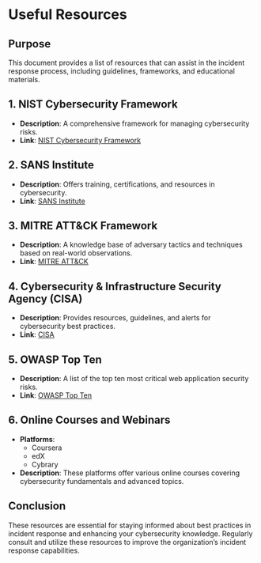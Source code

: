 # Useful Resources

## Purpose
This document provides a list of resources that can assist in the incident response process, including guidelines, frameworks, and educational materials.

## 1. NIST Cybersecurity Framework
- **Description**: A comprehensive framework for managing cybersecurity risks.
- **Link**: [NIST Cybersecurity Framework](https://www.nist.gov/cyberframework)

## 2. SANS Institute
- **Description**: Offers training, certifications, and resources in cybersecurity.
- **Link**: [SANS Institute](https://www.sans.org)

## 3. MITRE ATT&CK Framework
- **Description**: A knowledge base of adversary tactics and techniques based on real-world observations.
- **Link**: [MITRE ATT&CK](https://attack.mitre.org)

## 4. Cybersecurity & Infrastructure Security Agency (CISA)
- **Description**: Provides resources, guidelines, and alerts for cybersecurity best practices.
- **Link**: [CISA](https://www.cisa.gov)

## 5. OWASP Top Ten
- **Description**: A list of the top ten most critical web application security risks.
- **Link**: [OWASP Top Ten](https://owasp.org/www-project-top-ten/)

## 6. Online Courses and Webinars
- **Platforms**: 
  - Coursera
  - edX
  - Cybrary
- **Description**: These platforms offer various online courses covering cybersecurity fundamentals and advanced topics.

## Conclusion
These resources are essential for staying informed about best practices in incident response and enhancing your cybersecurity knowledge. Regularly consult and utilize these resources to improve the organization’s incident response capabilities.

